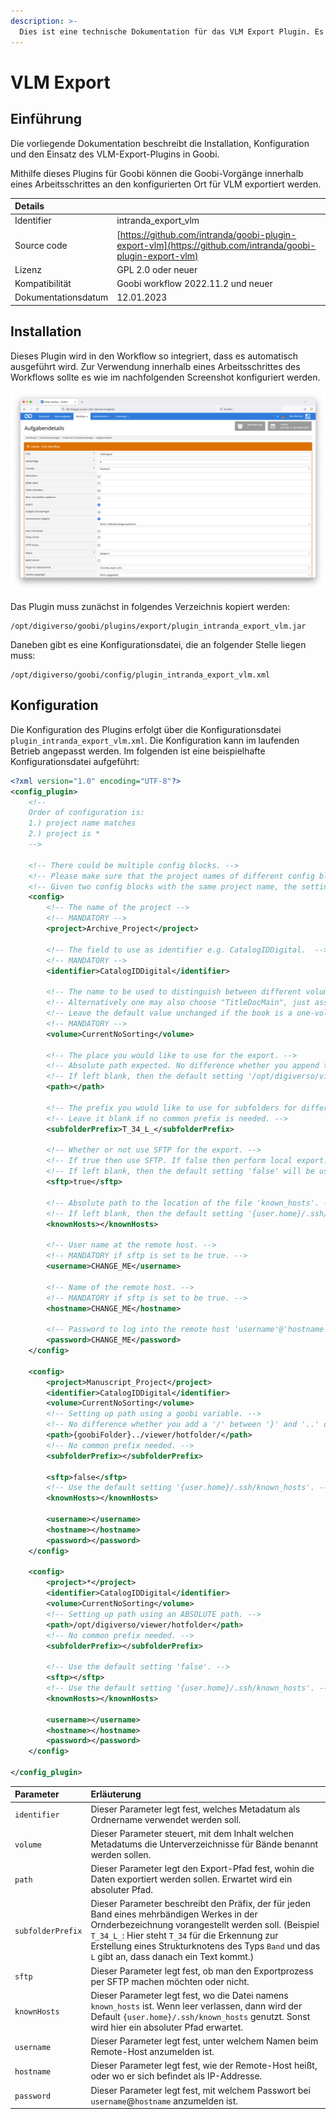 ```yaml
---
description: >-
  Dies ist eine technische Dokumentation für das VLM Export Plugin. Es ermöglicht, den Export in eine VLM Instanz.
---
```


# VLM Export

## Einführung

Die vorliegende Dokumentation beschreibt die Installation, Konfiguration und den Einsatz des VLM-Export-Plugins in Goobi.

Mithilfe dieses Plugins für Goobi können die Goobi-Vorgänge innerhalb eines Arbeitsschrittes an den konfigurierten Ort für VLM exportiert werden.

| Details |  |
| :--- | :--- |
| Identifier | intranda_export_vlm |
| Source code | [https://github.com/intranda/goobi-plugin-export-vlm](https://github.com/intranda/goobi-plugin-export-vlm) |
| Lizenz | GPL 2.0 oder neuer |
| Kompatibilität | Goobi workflow 2022.11.2 und neuer |
| Dokumentationsdatum | 12.01.2023 |

## Installation

Dieses Plugin wird in den Workflow so integriert, dass es automatisch ausgeführt wird. Zur Verwendung innerhalb eines Arbeitsschrittes des Workflows sollte es wie im nachfolgenden Screenshot konfiguriert werden.

![Integration des Plugins in den Workflow](../.gitbook/assets/intranda_export_vlm_de.png)

Das Plugin muss zunächst in folgendes Verzeichnis kopiert werden:

```text
/opt/digiverso/goobi/plugins/export/plugin_intranda_export_vlm.jar
```

Daneben gibt es eine Konfigurationsdatei, die an folgender Stelle liegen muss:

```text
/opt/digiverso/goobi/config/plugin_intranda_export_vlm.xml
```
## Konfiguration

Die Konfiguration des Plugins erfolgt über die Konfigurationsdatei `plugin_intranda_export_vlm.xml`. Die Konfiguration kann im laufenden Betrieb angepasst werden. Im folgenden ist eine beispielhafte Konfigurationsdatei aufgeführt:

```xml
<?xml version="1.0" encoding="UTF-8"?>
<config_plugin>
	<!-- 
	Order of configuration is: 
	1.) project name matches
	2.) project is * 
	-->

	<!-- There could be multiple config blocks. -->
	<!-- Please make sure that the project names of different config blocks are also different. -->
	<!-- Given two config blocks with the same project name, the settings of the first one will be taken. -->
	<config>
		<!-- The name of the project -->
		<!-- MANDATORY -->
		<project>Archive_Project</project>
		
		<!-- The field to use as identifier e.g. CatalogIDDigital.  -->
		<!-- MANDATORY -->
		<identifier>CatalogIDDigital</identifier>
	    
		<!-- The name to be used to distinguish between different volumes of one book series. -->
		<!-- Alternatively one may also choose "TitleDocMain", just assure its difference between volumes. -->
		<!-- Leave the default value unchanged if the book is a one-volume work. -->
		<!-- MANDATORY -->
		<volume>CurrentNoSorting</volume>
	    
		<!-- The place you would like to use for the export. -->
		<!-- Absolute path expected. No difference whether you append the directory separator '/' to the end or not. -->
		<!-- If left blank, then the default setting '/opt/digiverso/viewer/hotfolder' will be used. -->
		<path></path>
	    
		<!-- The prefix you would like to use for subfolders for different volumes. -->
		<!-- Leave it blank if no common prefix is needed. -->
		<subfolderPrefix>T_34_L_</subfolderPrefix>
		
		<!-- Whether or not use SFTP for the export. -->
		<!-- If true then use SFTP. If false then perform local export. -->
		<!-- If left blank, then the default setting 'false' will be used. -->
		<sftp>true</sftp>
		
		<!-- Absolute path to the location of the file 'known_hosts'. -->
		<!-- If left blank, then the default setting '{user.home}/.ssh/known_hosts' will be used. -->
		<knownHosts></knownHosts>
		
		<!-- User name at the remote host. -->
		<!-- MANDATORY if sftp is set to be true. -->
		<username>CHANGE_ME</username>
		
		<!-- Name of the remote host. -->
		<!-- MANDATORY if sftp is set to be true. -->
		<hostname>CHANGE_ME</hostname>
		
		<!-- Password to log into the remote host 'username'@'hostname'. -->
		<password>CHANGE_ME</password>
	</config>
	
	<config>
		<project>Manuscript_Project</project>		
		<identifier>CatalogIDDigital</identifier>		
		<volume>CurrentNoSorting</volume>	
		<!-- Setting up path using a goobi variable. -->
		<!-- No difference whether you add a '/' between '}' and '..' or not. -->		
		<path>{goobiFolder}../viewer/hotfolder/</path>
		<!-- No common prefix needed. -->
		<subfolderPrefix></subfolderPrefix>
		
		<sftp>false</sftp>
		<!-- Use the default setting '{user.home}/.ssh/known_hosts'. -->
		<knownHosts></knownHosts>
		
		<username></username>
		<hostname></hostname>
		<password></password>
	</config>
	
	<config>
		<project>*</project>
		<identifier>CatalogIDDigital</identifier>
		<volume>CurrentNoSorting</volume>		
		<!-- Setting up path using an ABSOLUTE path. -->
		<path>/opt/digiverso/viewer/hotfolder</path>
		<!-- No common prefix needed. -->
		<subfolderPrefix></subfolderPrefix>
		
		<!-- Use the default setting 'false'. -->
		<sftp></sftp>
		<!-- Use the default setting '{user.home}/.ssh/known_hosts'. -->
		<knownHosts></knownHosts>
		
		<username></username>
		<hostname></hostname>
		<password></password>
	</config>

</config_plugin>
```

| Parameter         | Erläuterung                                                                                                            |
|:----------------- |:---------------------------------------------------------------------------------------------------------------------- |
| `identifier`      | Dieser Parameter legt fest, welches Metadatum als Ordnername verwendet werden soll. |
| `volume`          | Dieser Parameter steuert, mit dem Inhalt welchen Metadatums die Unterverzeichnisse für Bände benannt werden sollen. |
| `path`            | Dieser Parameter legt den Export-Pfad fest, wohin die Daten exportiert werden sollen. Erwartet wird ein absoluter Pfad. |
| `subfolderPrefix` | Dieser Parameter beschreibt den Präfix, der für jeden Band eines mehrbändigen Werkes in der Ornderbezeichnung vorangestellt werden soll. (Beispiel `T_34_L_`: Hier steht `T_34` für die Erkennung zur Erstellung eines Strukturknotens des Typs `Band` und das `L` gibt an, dass danach ein Text kommt.) |
| `sftp`            | Dieser Parameter legt fest, ob man den Exportprozess per SFTP machen möchten oder nicht. |
| `knownHosts`      | Dieser Parameter legt fest, wo die Datei namens `known_hosts` ist. Wenn leer verlassen, dann wird der Default `{user.home}/.ssh/known_hosts` genutzt. Sonst wird hier ein absoluter Pfad erwartet. |
| `username`        | Dieser Parameter legt fest, unter welchem Namen beim Remote-Host anzumelden ist. |
| `hostname`        | Dieser Parameter legt fest, wie der Remote-Host heißt, oder wo er sich befindet als IP-Addresse. |
| `password`        | Dieser Parameter legt fest, mit welchem Passwort bei `username`@`hostname` anzumelden ist. |
